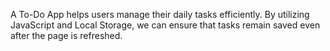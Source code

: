 A To-Do App helps users manage their daily tasks efficiently. By utilizing JavaScript and Local Storage, we can ensure that tasks remain saved even after the page is refreshed.
